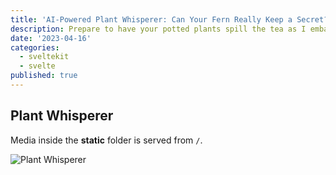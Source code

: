 ```yaml
---
title: 'AI-Powered Plant Whisperer: Can Your Fern Really Keep a Secret?'
description: Prepare to have your potted plants spill the tea as I embark on a mission to create an AI-powered plant whisperer. In this outlandish tech experiment, I attempt to decipher the hidden conversations of ferns and succulents. Discover the shocking revelations your houseplants may be hiding in this foliage-fueled journey of tech meets tattle!
date: '2023-04-16'
categories:
  - sveltekit
  - svelte
published: true
---
```


## Plant Whisperer

Media inside the **static** folder is served from `/`.

![Plant Whisperer](favicon.png)
